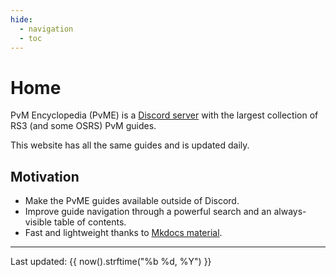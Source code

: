```yaml
---
hide:
  - navigation
  - toc
---
```

# Home


PvM Encyclopedia (PvME) is a [Discord server](https://discord.gg/6djqFVN) with the largest collection of RS3 (and some OSRS) PvM guides.

<script src="javascripts/discordInvite.js"></script>
<script>
discordInvite.init({
  inviteCode: '6djqFVN',
  title: 'PVME',
  });
  discordInvite.render();
</script>
<div id="discordInviteBox"></div>

This website has all the same guides and is updated daily.

## Motivation

- Make the PvME guides available outside of Discord.
- Improve guide navigation through a powerful search and an always-visible table of contents.
- Fast and lightweight thanks to [Mkdocs material](https://squidfunk.github.io/mkdocs-material/).

<div class="footnote">
<hr>
Last updated: {{ now().strftime("%b %d, %Y") }}
</div>